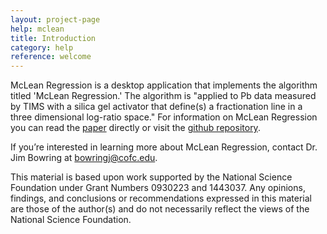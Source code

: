 ```yaml
---
layout: project-page
help: mclean
title: Introduction
category: help
reference: welcome
---
```


McLean Regression is a desktop application that implements the algorithm titled 'McLean Regression.' The algorithm is "applied to Pb data measured by TIMS with a silica gel activator that define(s) a fractionation line in a three dimensional log-ratio space." For information on McLean Regression you can read the [paper](https://github.com/CIRDLES/cirdles.github.com/blob/master/assets/documents/McLean%20-%20Straight%20line%20regression%20through%20data%20with%20correlated%20uncertainties%20in%20two%20or%20more%20dimensions%2C%20with%20an%20application%20to%20kinetic%20isotope%20fractionation%20(GCA%202014).pdf) directly or visit the [github repository](https://github.com/CIRDLES/McLeanRegression).

If you’re interested in learning more about McLean Regression, contact Dr. Jim Bowring at [bowringj@cofc.edu](maito://bowringj@cofc.edu).

This material is based upon work supported by the National Science Foundation under Grant Numbers 0930223 and 1443037. Any opinions, findings, and conclusions or recommendations expressed in this material are those of the author(s) and do not necessarily reflect the views of the National Science Foundation.
